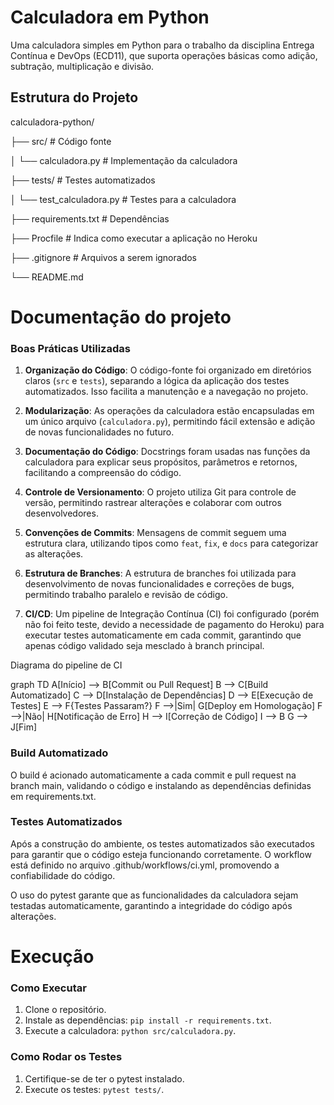 # Calculadora em Python

Uma calculadora simples em Python para o trabalho da disciplina Entrega Contínua e DevOps (ECD11), que suporta operações básicas como adição, subtração, multiplicação e divisão.

## Estrutura do Projeto

calculadora-python/ 

├── src/ # Código fonte 

│ └── calculadora.py # Implementação da calculadora 

├── tests/ # Testes automatizados 

│ └── test_calculadora.py # Testes para a calculadora 

├── requirements.txt # Dependências 

├── Procfile                 # Indica como executar a aplicação no Heroku

├── .gitignore # Arquivos a serem ignorados 

└── README.md 

# Documentação do projeto

### Boas Práticas Utilizadas

1. **Organização do Código**: O código-fonte foi organizado em diretórios claros (`src` e `tests`), separando a lógica da aplicação dos testes automatizados. Isso facilita a manutenção e a navegação no projeto.

2. **Modularização**: As operações da calculadora estão encapsuladas em um único arquivo (`calculadora.py`), permitindo fácil extensão e adição de novas funcionalidades no futuro.

3. **Documentação do Código**: Docstrings foram usadas nas funções da calculadora para explicar seus propósitos, parâmetros e retornos, facilitando a compreensão do código.

4. **Controle de Versionamento**: O projeto utiliza Git para controle de versão, permitindo rastrear alterações e colaborar com outros desenvolvedores.

5. **Convenções de Commits**: Mensagens de commit seguem uma estrutura clara, utilizando tipos como `feat`, `fix`, e `docs` para categorizar as alterações.

6. **Estrutura de Branches**: A estrutura de branches foi utilizada para desenvolvimento de novas funcionalidades e correções de bugs, permitindo trabalho paralelo e revisão de código.

8. **CI/CD**: Um pipeline de Integração Contínua (CI) foi configurado (porém não foi feito teste, devido a necessidade de pagamento do Heroku) para executar testes automaticamente em cada commit, garantindo que apenas código validado seja mesclado à branch principal.

Diagrama do pipeline de CI

graph TD
    A[Início] --> B[Commit ou Pull Request]
    B --> C[Build Automatizado]
    C --> D[Instalação de Dependências]
    D --> E[Execução de Testes]
    E --> F{Testes Passaram?}
    F -->|Sim| G[Deploy em Homologação]
    F -->|Não| H[Notificação de Erro]
    H --> I[Correção de Código]
    I --> B
    G --> J[Fim]

### Build Automatizado

O build é acionado automaticamente a cada commit e pull request na branch main, validando o código e instalando as dependências definidas em requirements.txt.

### Testes Automatizados

Após a construção do ambiente, os testes automatizados são executados para garantir que o código esteja funcionando corretamente. O workflow está definido no arquivo .github/workflows/ci.yml, promovendo a confiabilidade do código.

O uso do pytest garante que as funcionalidades da calculadora sejam testadas automaticamente, garantindo a integridade do código após alterações.

# Execução

### Como Executar

1. Clone o repositório.
2. Instale as dependências: `pip install -r requirements.txt`.
3. Execute a calculadora: `python src/calculadora.py`.

### Como Rodar os Testes

1. Certifique-se de ter o pytest instalado.
2. Execute os testes: `pytest tests/`.
